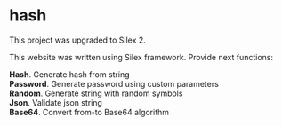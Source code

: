 # hash

This project was upgraded to Silex 2.
 
This website was written using Silex framework. Provide next functions:

<strong>Hash</strong>. Generate hash from string<br/>
<strong>Password</strong>. Generate password using custom parameters<br/>
<strong>Random</strong>. Generate string with random symbols<br/>
<strong>Json</strong>. Validate json string<br/>
<strong>Base64</strong>. Convert from-to Base64 algorithm<br/>



